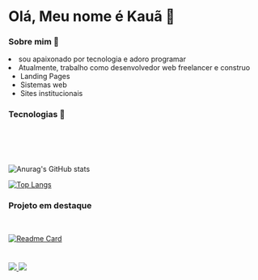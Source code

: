 

# Olá, Meu nome é Kauã 👋

### Sobre mim 📖

<li> sou apaixonado por tecnologia e adoro programar</li>
<li>Atualmente, trabalho como desenvolvedor web freelancer e construo
    <ul>
        <li>Landing Pages</li>
        <li>Sistemas web</li>
        <li>Sites institucionais</li>
    </ul>
</li>

### Tecnologias 🚀

</br>
<div>
    <img src="https://img.shields.io/badge/React_Router-CA4245?style=for-the-badge&logo=react-router&logoColor=white" alt=""/>
    <img src="https://img.shields.io/badge/React-20232A?style=for-the-badge&logo=react&logoColor=61DAFB" alt=""/>
    <img src="https://img.shields.io/badge/JavaScript-F7DF1E?style=for-the-badge&logo=javascript&logoColor=black" alt=""/>
    <img src="https://img.shields.io/badge/TypeScript-007ACC?style=for-the-badge&logo=typescript&logoColor=white" alt=""/>
    <img src="https://img.shields.io/badge/Bootstrap-563D7C?style=for-the-badge&logo=bootstrap&logoColor=white" alt=""/>
    <img src="https://img.shields.io/badge/CSS-239120?&style=for-the-badge&logo=css3&logoColor=white" alt=""/>
    <img src="https://img.shields.io/badge/HTML-239120?style=for-the-badge&logo=html5&logoColor=white" alt=""/>
    <img src="https://img.shields.io/badge/PHP-777BB4?style=for-the-badge&logo=php&logoColor=white" alt=""/>
    <img src="https://img.shields.io/badge/jQuery-0769AD?style=for-the-badge&logo=jquery&logoColor=white" alt=""/>
    <img src="https://img.shields.io/badge/MySQL-00000F?style=for-the-badge&logo=mysql&logoColor=white" alt=""/>
</div>

# 

![Anurag's GitHub stats](https://github-readme-stats.vercel.app/api?username=kauaj-silva&show_icons=true&theme=tokyonight)

[![Top Langs](https://github-readme-stats.vercel.app/api/top-langs/?username=kauaj-silva&layout=compact&theme=tokyonight)](https://github.com/anuraghazra/github-readme-stats)

### Projeto em destaque 
</br>

[![Readme Card](https://github-readme-stats.vercel.app/api/pin/?username=kauaj-silva&repo=Dsolutions&theme=tokyonight)](https://github.com/anuraghazra/github-readme-stats)





#

<a href="https://linkedin.com/in/kauãsilva" target="_blank">
    <img src="https://img.shields.io/badge/LinkedIn-0077B5?style=for-the-badge&logo=linkedin&logoColor=white"/>
    </a>

<a href="mailto:kauadariomello@gmail.com" target="_blank">
    <img src="https://img.shields.io/badge/Gmail-D14836?style=for-the-badge&logo=gmail&logoColor=white"/>
    </a>
